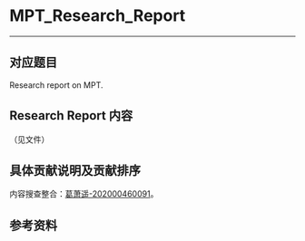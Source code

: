 # MPT_Research_Report

------

## 对应题目

Research report on MPT.

## Research Report 内容

（见文件）

## 具体贡献说明及贡献排序

内容搜查整合：[葛萧遥-202000460091](https://github.com/MaxIkaros)。

## 参考资料